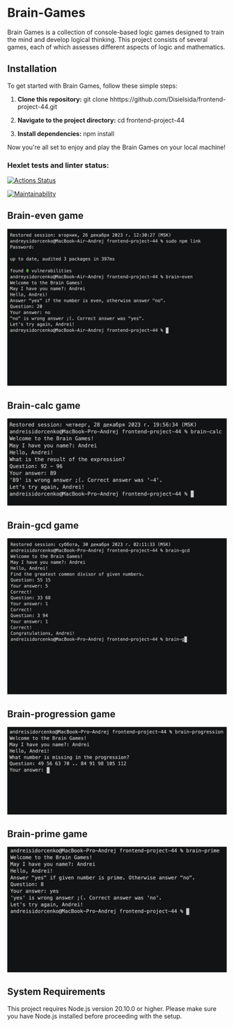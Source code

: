 # Brain-Games

Brain Games is a collection of console-based logic games designed to train the mind and develop logical thinking. This project consists of several games, each of which assesses different aspects of logic and mathematics.

## Installation
To get started with Brain Games, follow these simple steps:

1. **Clone this repository:**
    git clone hhttps://github.com/Disielsida/frontend-project-44.git

2. **Navigate to the project directory:**
    cd frontend-project-44

3. **Install dependencies:**
    npm install

Now you're all set to enjoy and play the Brain Games on your local machine!

### Hexlet tests and linter status:
[![Actions Status](https://github.com/Disielsida/frontend-project-44/actions/workflows/hexlet-check.yml/badge.svg)](https://github.com/Disielsida/frontend-project-44/actions)

[![Maintainability](https://api.codeclimate.com/v1/badges/23b610346086c5b3f391/maintainability)](https://codeclimate.com/github/Disielsida/frontend-project-44/maintainability)

## Brain-even game
[![Brain-even game](img/brain-even.png)](https://asciinema.org/a/p7IYqxOVDKigA1CSb5QdgVCwx)

## Brain-calc game
[![Brain-clc game](img/brain-calc.png)](https://asciinema.org/a/ZdK7P7xjJn700azIzngekbZMI)

## Brain-gcd game
[![Brain-gcd game](img/brain-gcd.png)](https://asciinema.org/a/cPgFoDYdwct19LylCxsy5dPDk)

## Brain-progression game
[![Brain-progression game](img/brain-progression.png)](https://asciinema.org/a/WmC7gPyDReen0zXEejVyW5pg5)

## Brain-prime game
[![Brain-prime game](img/brain-prime.png)](https://asciinema.org/a/AeArBBpUb9bzDUbsHaUh5lQOH)

## System Requirements
This project requires Node.js version 20.10.0 or higher.
Please make sure you have Node.js installed before proceeding with the setup.

